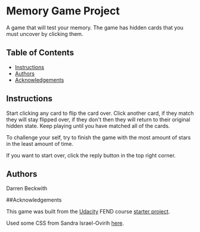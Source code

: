 # Memory Game Project

A game that will test your memory. The game has hidden cards that you must uncover by clicking them.

## Table of Contents

- [Instructions](#instructions)
- [Authors](#authors)
- [Acknowledgements](#acknowledgements)

## Instructions

Start clicking any card to flip the card over. Click another card, if they match they will stay flipped over, if they don't then they will return to their original hidden state. Keep playing until you have matched all of the cards.

To challenge your self, try to finish the game with the most amount of stars in the least amount of time.

If you want to start over, click the reply button in the top right corner.

## Authors

Darren Beckwith

##Acknowledgements

This game was built from the [Udacity](https://www.udacity.com) FEND course [starter project](https://github.com/udacity/fend-project-memory-game).

Used some CSS from Sandra Israel-Ovirih [here](https://scotch.io/tutorials/how-to-build-a-memory-matching-game-in-javascript).
